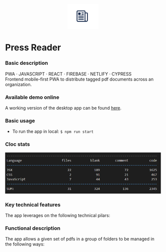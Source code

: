 <p align="center">
<img src="https://github.com/c1b3rt00lk1t/press-reader-prototype/blob/demo/images/reader_icon.png?raw=true" width="20%" height="20%" >
</p>

# Press Reader

### Basic description

PWA · JAVASCRIPT · REACT · FIREBASE · NETLIFY · CYPRESS  
Frontend mobile-first PWA to distribute tagged pdf documents across an organization.

### Available demo online

A working version of the desktop app can be found <a href="https://press-reader-demo.web.app/" target="_blank">here</a>.

### Basic usage

- To run the app in local: <code>$ npm run start</code>

### Cloc stats

![cloc stats](https://github.com/c1b3rt00lk1t/press-reader-prototype/blob/demo/images/cloc_stats.png?raw=true)

### Key technical features

The app leverages on the following technical pilars:

### Functional description

The app allows a given set of pdfs in a group of folders to be managed in the following ways:

